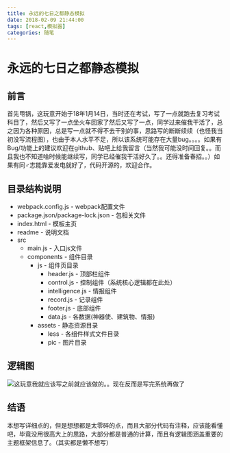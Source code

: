 ```yaml
---
title: 永远的七日之都静态模拟
date: 2018-02-09 21:44:00
tags: [react,模拟器]
categories: 随笔
---
```

# 永远的七日之都静态模拟

## 前言
首先甩锅，这玩意开始于18年1月14日，当时还在考试，写了一点就跑去复习考试科目了，然后又写了一点坐火车回家了然后又写了一点，同学过来催我干活了，总之因为各种原因，总是写一点就不得不去干别的事，思路写的断断续续（也怪我当初没写流程图），也由于本人水平不足，所以该系统可能存在大量bug。。。。如果有Bug/功能上的建议欢迎在github、贴吧上给我留言（当然我可能没时间回复。。而且我也不知道啥时候能继续写，同学已经催我干活好久了。。还得准备春招。。）如果有同♂志能靠爱发电就好了，代码开源的，欢迎合作。

<!-- more -->
## 目录结构说明

* webpack.config.js - webpack配置文件
* package.json/package-lock.json - 包相关文件
* index.html - 模板主页
* readme - 说明文档
* src
	* main.js - 入口js文件
	* components - 组件目录
		* js - 组件页目录
			* header.js - 顶部栏组件
			* control.js - 控制组件（系统核心逻辑都在此处）
			* intelligence.js - 情报组件
			* record.js - 记录组件
			* footer.js - 底部组件
			* data.js - 各数据(神器使、建筑物、情报)
		* assets - 静态资源目录
			* less - 各组件样式文件目录
			* pic - 图片目录

## 逻辑图

![这玩意我就应该写之前就应该做的。。现在反而是写完系统再做了](http://wx2.sinaimg.cn/large/006m1w1Agy1foam5w60z1j31kw1u3aif.jpg)

## 结语
本想写详细点的，但是想想都是太零碎的点，而且大部分代码有注释，应该能看懂吧，毕竟没用很高大上的思路，大部分都是普通的计算，而且有逻辑图涵盖重要的主题框架信息了。（其实都是懒不想写）
